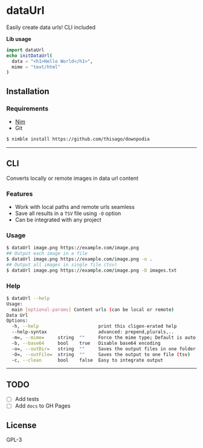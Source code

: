 # dataUrl

Easily create data urls! CLI included

**Lib usage**
```nim
import dataUrl
echo initDataUrl(
  data = "<h1>Hello World</h1>",
  mime = "text/html"
)
```

## Installation

### Requirements
- [Nim](https://nim-lang.org/)
- Git

```bash
$ nimble install https://github.com/thisago/downpodia
```

---

## CLI

Converts locally or remote images in data url content

### Features

- Work with local paths and remote urls seamless
- Save all results in a `TSV` file using `-O` option
- Can be integrated with any project
<!-- - Lib works with JS (Not tested) -->

### Usage
```bash
$ dataUrl image.png https://example.com/image.png
## Output each image in a file
$ dataUrl image.png https://example.com/image.png -o .
## Output all images in single file (tsv)
$ dataUrl image.png https://example.com/image.png -O images.txt
```

### Help
```bash
$ dataUrl --help
Usage:
  main [optional-params] Content urls (can be local or remote)
Data Url
Options:
  -h, --help                      print this cligen-erated help
  --help-syntax                   advanced: prepend,plurals,..
  -m=, --mime=     string  ""     Force the mime type; Default is auto
  -b, --base64     bool    true   Disable base64 encoding
  -o=, --outDir=   string  ""     Saves the output files in one folder
  -O=, --outFile=  string  ""     Saves the output to one file (tsv)
  -c, --clean      bool    false  Easy to integrate output
```

---

## TODO

- [ ] Add tests
- [ ] Add `docs` to GH Pages

## License
GPL-3
